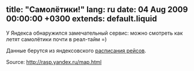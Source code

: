 title: "Самолётики!"
lang: ru
date: 04 Aug 2009 00:00:00 +0300
extends: default.liquid
---
У Яндекса обнаружился замечательный сервис: можно смотреть как летят самолётики почти в реал-тайм =)

Данные берутся из яндексовского [расписания рейсов](http://rasp.yandex.ru/).

Source: <http://rasp.yandex.ru/map.html>
